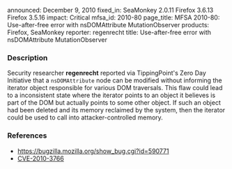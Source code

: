 announced: December 9, 2010
fixed_in: SeaMonkey 2.0.11
          Firefox 3.6.13
          Firefox 3.5.16
impact: Critical
mfsa_id: 2010-80
page_title: MFSA 2010-80: Use-after-free error with nsDOMAttribute MutationObserver
products: Firefox, SeaMonkey
reporter: regenrecht
title: Use-after-free error with nsDOMAttribute MutationObserver

<h3>Description</h3>

<p>Security researcher <strong>regenrecht</strong> reported via
TippingPoint's Zero Day Initiative that a <code>nsDOMAttribute</code>
node can be modified without informing the iterator object responsible
for various DOM traversals.  This flaw could lead to a inconsistent
state where the iterator points to an object it believes is part of
the DOM but actually points to some other object.  If such an object
had been deleted and its memory reclaimed by the system, then the
iterator could be used to call into attacker-controlled memory.</p>

<h3>References</h3>

<ul>
  <li><a href="https://bugzilla.mozilla.org/show_bug.cgi?id=590771">https://bugzilla.mozilla.org/show_bug.cgi?id=590771</a></li>
  <li><a class="ex-ref" href="http://cve.mitre.org/cgi-bin/cvename.cgi?name=CVE-2010-3766">CVE-2010-3766</a></li>
</ul>




